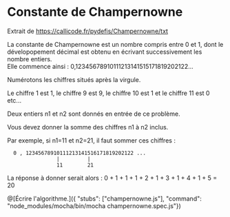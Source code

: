# Constante de Champernowne
  Extrait de https://callicode.fr/pydefis/Champernowne/txt
  
  La constante de Champernowne est un nombre compris entre 0 et 1, dont le dévelopopement décimal est obtenu en écrivant successivement les nombre entiers.
  <br/>Elle commence ainsi : 0,12345678910111213141515171819202122...
  
  Numérotons les chiffres situés après la virgule.
  
  Le chiffre 1 est 1, le chiffre 9 est 9, le chiffre 10 est 1 et le chiffre 11 est 0 etc...
  
  Deux entiers n1 et n2 sont donnés en entrée de ce problème.
  
  Vous devez donner la somme des chiffres n1 à n2 inclus.
  
  Par exemple, si n1=11 et n2=21, il faut sommer ces chiffres :
  
      0 , 12345678910111213141516171819202122 ...
                    |         |
                    11        21
  La réponse à donner serait alors : 0 + 1 + 1 + 1 + 2 + 1 + 3 + 1 + 4 + 1 + 5 = 20
  
@[Écrire l'algorithme.]({ "stubs": ["champernowne.js"], "command": "node_modules/mocha/bin/mocha champernowne.spec.js"})
